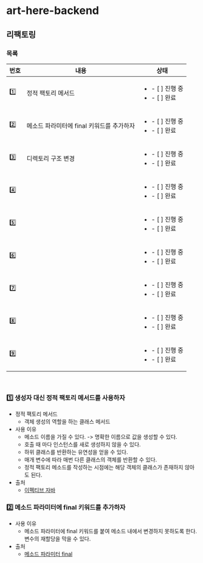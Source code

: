 # art-here-backend

## 리팩토링
### 목록
|번호|내용|상태|
|------|---|---|
|:one:| 정적 팩토리 메서드 |<ul><li>- [ ] 진행 중</li><li>- [ ] 완료</li></ul> |
|:two:| 메소드 파라미터에 final 키워드를 추가하자 |<ul><li>- [ ] 진행 중</li><li>- [ ] 완료</li></ul> |
|:three:| 디렉토리 구조 변경 |<ul><li>- [ ] 진행 중</li><li>- [ ] 완료</li></ul> |
|:four:| |<ul><li>- [ ] 진행 중</li><li>- [ ] 완료</li></ul> |
|:five:| |<ul><li>- [ ] 진행 중</li><li>- [ ] 완료</li></ul> |
|:six:| |<ul><li>- [ ] 진행 중</li><li>- [ ] 완료</li></ul> |
|:seven:| |<ul><li>- [ ] 진행 중</li><li>- [ ] 완료</li></ul> |
|:eight:| |<ul><li>- [ ] 진행 중</li><li>- [ ] 완료</li></ul> |
|:nine:| |<ul><li>- [ ] 진행 중</li><li>- [ ] 완료</li></ul> |

<br/>

### :one: 생성자 대신 정적 팩토리 메서드를 사용하자
- 정적 팩토리 메서드
  - 객체 생성의 역할을 하는 클래스 메서드
- 사용 이유
  -  메소드 이름을 가질 수 있다. -> 명확한 이름으로 값을 생성할 수 있다.
  -  호출 때 마다 인스턴스를 새로 생성하지 않을 수 있다.
  -  하위 클래스를 반환하는 유연성을 얻을 수 있다.
  -  매개 변수에 따라 매번 다른 클래스의 객체를 반환할 수 있다.
  -  정적 팩토리 메소드를 작성하는 시점에는 해당 객체의 클래스가 존재하지 않아도 된다.
- 출처
  - [이펙티브 자바](https://velog.io/@ljinsk3/%EC%A0%95%EC%A0%81-%ED%8C%A9%ED%86%A0%EB%A6%AC-%EB%A9%94%EC%84%9C%EB%93%9C%EB%8A%94-%EC%99%9C-%EC%82%AC%EC%9A%A9%ED%95%A0%EA%B9%8C#%EC%A0%95%EC%A0%81-%ED%8C%A9%ED%86%A0%EB%A6%AC-%EB%A9%94%EC%84%9C%EB%93%9C-%EB%84%A4%EC%9D%B4%EB%B0%8D-%EC%BB%A8%EB%B2%A4%EC%85%98)


### :two: 메소드 파라미터에 final 키워드를 추가하자
- 사용 이유
  - 메소드 파라미터에 final 키워드를 붙여 메소드 내에서 변경하지 못하도록 한다. 변수의 재할당을 막을 수 있다.
- 출처 
  - [메소드 파라미터 final](https://hudi.blog/intellij-final-keyword/)

